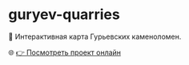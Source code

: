 # guryev-quarries

📌 Интерактивная карта Гурьевских каменоломен.

🌐 [👉 Посмотреть проект онлайн](https://alex-donor.github.io/guryev-quarries/)
